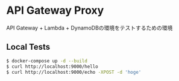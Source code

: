 # API Gateway Proxy

API Gateway + Lambda + DynamoDBの環境をテストするための環境

## Local Tests
```bash
$ docker-compose up -d --build
$ curl http://localhost:9000/hello
$ curl http://localhost:9000/echo -XPOST -d 'hoge' 
```
